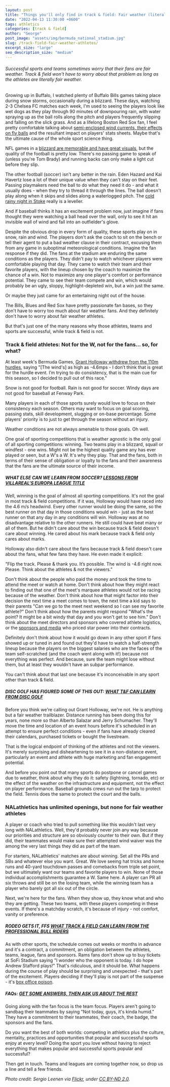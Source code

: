 ```yaml
---
layout: post
title: "Things you'll only find in track & field: Fair weather (literally) athletes"
date: "2022-04-13 11:30:00 +0600"
tags: athletics
categories: [track & field]
author: "George"
post_image: "assets/img/bermuda_national_stadium.jpg"
slug: /track-field-fair-weather-athletes/
excerpt_size: "large"
seo_description_size: "medium"
---
```


<h6>Successful sports and teams sometimes worry that their fans are fair weather. Track & field won't have to worry about that problem as long as the athletes are literally fair weather.</h6>

Growing up in Buffalo, I watched plenty of Buffalo Bills games taking place during snow storms, occasionally during a blizzard. These days, watching 2-3 Chelsea FC matches each week, I'm used to seeing the players look like wet dogs as they play through 90 minutes of downpouring rain, with water spraying up as the ball rolls along the pitch and players frequently slipping and falling on the slick grass. And as a lifelong Boston Red Sox fan, I feel pretty comfortable talking about [semi-enclosed wind currents, their effects on fly balls](https://www.courant.com/news/connecticut/hc-xpm-1999-07-12-9907120135-story.html) and the resultant impact on players' stats sheets. Maybe that's the ultimate cause of the whole sport science thing.

NFL games in a [blizzard are memorable and have great visuals](https://www.shutterstock.com/blog/sad-sports-buffalo), but the quality of the football is pretty low. There's no passing game to speak of (unless you're Tom Brady) and running backs can only make a light cut before they slip.

The other football (soccer) isn't any better in the rain. Eden Hazard and Kai Havertz lose a lot of their unique value when they can't stay on their feet. Passing playmakers need the ball to do what they need it do - and what it usually does - when they try to thread it through the lines. The ball doesn't play along when it skips and slides along a waterlogged pitch. The [cold rainy night in Stoke](https://www.goal.com/en/news/what-does-can-they-do-it-on-a-cold-rainy-night-in-stoke-mean/1f7alegnrwfr01i5vj34vak59k) really is a leveller.

And if baseball thinks it has an excitement problem now, just imagine if fans thought they were watching a ball head over the wall, only to see it hit an invisible wall of wind and fall into an outfielder's glove.

Despite the obvious drop in every form of quality, these sports play on in snow, rain and wind. The players don't ask the coach to sit on the bench or tell their agent to put a bad weather clause in their contract, excusing them from any game in suboptimal meteorological conditions. Imagine the fan response if they did. The fans at the stadium are enduring the same conditions as the players. They didn't pay to watch whichever players were comfortable playing that day. They came to watch their team and their favorite players, with the lineup chosen by the coach to maximize the chance of a win. Not to maximize any one player's comfort or performance potential. They came to see their team compete and win, which would probably be an ugly, sloppy, highlight-depleted win, but a win just the same.

Or maybe they just came for an entertaining night out of the house.

The Bills, Blues and Red Sox have pretty passionate fan bases, so they don't have to worry too much about fair weather fans. And they definitely don't have to worry about fair weather athletes.

But that's just one of the many reasons why those athletes, teams and sports are successful, while track & field is not.

### Track & field athletes: Not for the W, not for the fans... so, for what?

At least week's Bermuda Games, [Grant Holloway withdrew from the 110m hurdles](https://www.insidethegames.biz/articles/1121749/wind-readings-records-holloway-edwards), saying "[The wind's] as high as -4.6mps - I don’t think that is great for the hurdle event. I’m trying to do consistency, that is the main cue for this season, so I decided to pull out of this race."

Snow is not good for football. Rain is not good for soccer. Windy days are not good for baseball at Fenway Park.

Many players in each of those sports surely would love to focus on their consistency each season. Others may want to focus on goal scoring, passing stats, skill development, slugging or on-base percentage. Some players' priority is to just to get through the season without an injury.

Weather conditions are not always amenable to those goals. Oh well.

One goal of sporting competitions that is weather agnostic is the only goal of all sporting competitions: winning. Two teams play in a blizzard, squall or windfest - one wins. Might not be the highest quality game any has ever played or seen, but a W's a W. It's why they play. That and the fans, both in terms of their sense of obligation or loyalty to the fans and their awareness that the fans are the ultimate source of their income.

##### WHAT ELSE CAN WE LEARN FROM SOCCER? [LESSONS FROM VILLAREAL'S EUROPA LEAGUE TITLE](https://nalathletics.com/blog/2021/05/27/track-and-field-lessons-learned-villareal-europa-league)

Well, winning is the goal of almost all sporting competitions. It's not the goal in most track & field competitions. If it was, Holloway would have raced into the 4.6 m/s headwind. Every other runner would be doing the same, so the best runner on that day in those conditions would win - just as the best runner on that any day in any conditions will win. Holloway was at no disadvantage relative to the other runners. He still could have beat many or all of them. But he didn't care about the win because track & field doesn't care about winning. He cared about his mark because track & field only cares about marks.

Holloway also didn't care about the fans because track & field doesn't care about the fans, what few fans they have. He even made it explicit:

"Flip the track. Please & thank you. It’s possible. The wind is -4.6 right now. Please. Think about the athletes & not the viewers."

Don't think about the people who paid the money and took the time to attend the meet or watch at home. Don't think about how they might react to finding out that one of the meet's marquee athletes would not be racing because of the weather. Don't think about how that might factor into their decision the next time a meet comes to town, the next time a kid says to their parents "Can we go to the meet next weekend so I can see my favorite athlete?" Don't think about how the parents might respond "What's the point? It might be a bit windy that day and you won't get to see him." Don't think about the meet directors and sponsors who covered athlete logistics, or the [sponsors and media](https://nalathletics.com/blog/2021/03/10/what-do-track-field-sponsors-expect-return) who priced star power into their contracts.

Definitely don't think about how it would go down in any other sport if fans showed up or tuned in and found out they'd have to watch a half-strength lineup because the players on the biggest salaries who are the faces of the team self-scratched (and the coach went along with it!) because not everything was perfect. And because, sure the team might lose without them, but at least they wouldn't have an subpar performance.

You can't think about that last one because it's inconceivable in any sport other than track & field.

##### DISC GOLF HAS FIGURED SOME OF THIS OUT: [WHAT T&F CAN LEARN FROM DISC GOLF](https://nalathletics.com/blog/2021/03/03/track-field-vs-disc-golf)

Before you think we're calling out Grant Holloway, we're not. He is anything but a fair weather trailblazer. Distance running has been doing this for years, none more so than Alberto Salazar and Jerry Schumacher. They'll move the time and location of an event hours before it's scheduled in an attempt to ensure perfect conditions - even if fans have already cleared their calendars, purchased tickets or bought the livestream.

That is the logical endpoint of thinking of the athletes and not the viewers. It's merely surprising and disheartening to see it in a non-distance event, particularly an event and athlete with huge marketing and fan engagement potential.

And before you point out that many sports do postpone or cancel games due to weather, think about why they do it: safety (lightning, tornado, etc) or the effect of the weather on the infrastructure and equipment, not the effect on player performance. Baseball grounds crews run out the tarp to protect the field. Tennis does the same to protect the court and the balls.

### NALathletics has unlimited openings, but none for fair weather athletes

A player or coach who tried to pull something like this wouldn't last very long with NALathletics. Well, they'd probably never join any way because our priorities and structure are so obviously counter to their own. But if they did, their teammates would make sure their attempted wind waiver was the among the very last things they did as part of the team.

For starters, NALathletics' matches are about winning. Set all the PRs and SBs and whatever else you want. Great. We love seeing hat tricks and home runs and 40-yard touchdown passes and comebacks from triple set point, but we ultimately want our teams and favorite players to win. None of those individual accomplishments guarantee a W. Same here. A player can PR all six throws and still be on the losing team, while the winning team has a player who barely got all six out of the circle.

Next, we're here for the fans. When they show up, they know what and who they are getting. These two teams, with these players competing in these events. If there's a matchday scratch, it's because of injury - not comfort, vanity or preference.

##### RODEO GETS IT, FFS [WHAT TRACK & FIELD CAN LEARN FROM THE PROFESSIONAL BULL RIDERS](https://nalathletics.com/blog/2022/01/07/track-field-learn-rodeo-professional-bull-riders)

As with other sports, the schedule comes out weeks or months in advance and it's a contract, a commitment, an obligation between the athletes, teams, league, fans and sponsors. Rams fans don't show up to buy tickets at SoFi Stadium saying "I wonder who the opponent is today. I do hope Andrew Stafford plays!" That's ridiculous, and it should be. What happens during the course of play should be surprising and unexpected - that's part of the excitement. Players deciding if they'll play is not part of the suspense - it's [box office poison](https://www.youtube.com/watch?v=bKmadR4Ye54).

##### FAQs: [GET SOME ANSWERS, THEN ASK US ABOUT THE REST](https://nalathletics.com/faq)

Going along with the fan focus is the team focus. Players aren't going to sandbag their teammates by saying "Not today, guys, it's kinda humid." They have a commitment to their teammates, their coach, the badge, the sponsors and the fans.

Do you want the best of both worlds: competing in athletics plus the culture, mentality, practices and opportunities that popular and successful sports enjoy at every level? Doing the sport you love without having to reject everything that makes popular and successful sports popular and successful?

Then get in touch. Teams and leagues are coming together now, so drop us a line and tell a few friends.

<em>Photo credit: Sergio Leenen via [Flickr](https://flic.kr/p/6Qjm7h), under [CC BY-ND 2.0](https://creativecommons.org/licenses/by-nd/2.0/).</em>
